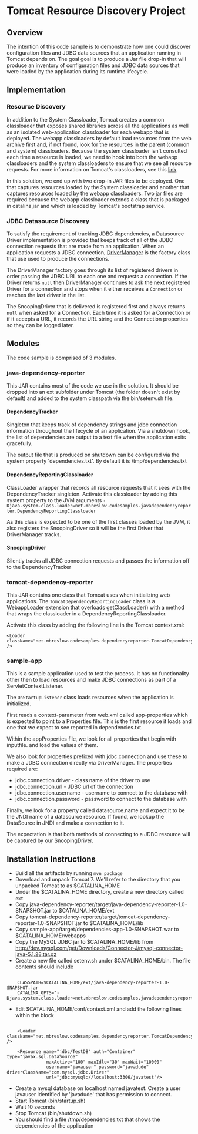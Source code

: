 # Tomcat Resource Discovery Project

## Overview

The intention of this code sample is to demonstrate how one could discover configuration files and JDBC data sources that
an application running in Tomcat depends on.  The goal goal is to produce a Jar file drop-in that will produce an inventory
of configuration files and JDBC data sources that were loaded by the application during its runtime lifecycle.

## Implementation

### Resource Discovery

In addition to the System Classloader, Tomcat creates a common classloader that exposes shared libraries across all the
applications as well as an isolated web-application classloader for each webapp that is deployed.  The webapp classloaders
by default load resources from the web archive first and, if not found, look for the resources in the parent (common and
system) classloaders.  Because the system classloader isn't consulted each time a resource is loaded, we need to hook
into both the webapp classloaders and the system classloaders to ensure that we see all resource requests.  For more
information on Tomcat's classloaders, see this [link](http://tomcat.apache.org/tomcat-7.0-doc/class-loader-howto.html "Tomcat Classloaders").

In this solution, we end up with two drop-in JAR files to be deployed.  One that captures resources loaded by the
System classloader and another that captures resources loaded by the webapp classloaders.  Two jar files are required
because the webapp classloader extends a class that is packaged in catalina.jar and which is loaded by Tomcat's bootstrap
service.

### JDBC Datasource Discovery

To satisfy the requirement of tracking JDBC dependencies, a Datasource Driver implementation is provided that keeps track
of all of the JDBC connection requests that are made from an application.  When an application requests a JDBC connection,
[DriverManager](http://docs.oracle.com/javase/7/docs/api/java/sql/DriverManager.html) is the factory class that use used
to produce the connections.

The DriverManager factory goes through its list of registered drivers in order passing the JDBC URL to each one and
requests a connection.  If the Driver returns `null` then DriverManager continues to ask the next registered Driver for
a connection and stops when it either receives a `Connection` or reaches the last driver in the list.

The SnoopingDriver that is delivered is registered first and always returns `null` when asked for a Connection.  Each
time it is asked for a Connection or if it accepts a URL, it records the URL string and the Connection properties so they
can be logged later.

## Modules

The code sample is comprised of 3 modules.

### java-dependency-reporter

This JAR contains most of the code we use in the solution.  It should be dropped into an ext subfolder under Tomcat (the
folder doesn't exist by default) and added to the system classpath via the bin/setenv.sh file.

#### DependencyTracker

Singleton that keeps track of dependency strings and jdbc connection information throughout the lifecycle of an
application.  Via a shutdown hook, the list of dependencies are output to a text file when the application exits
gracefully.

The output file that is produced on shutdown can be configured via the system property 'dependencies.txt'.  By default
it is /tmp/dependencies.txt

#### DependencyReportingClassloader
ClassLoader wrapper that records all resource requests that it sees with the
DependencyTracker singleton.  Activate this classloader by adding this system property to the JVM arguments
`-Djava.system.class.loader=net.mbreslow.codesamples.javadependencyreporter.DependencyReportingClassloader`

As this class is expected to be one of the first classes loaded by the JVM, it also registers the SnoopingDriver
so it will be the first Driver that DriverManager tracks.

#### SnoopingDriver
Silently tracks all JDBC connection requests and passes the information off to the DependencyTracker

### tomcat-dependency-reporter

This JAR contains one class that Tomcat uses when initializing web applications.  The `TomcatDependencyReportingLoader`
class is a WebappLoader extension that overloads getClassLoader() with a method that wraps the classloader in a
DependencyReportingClassloader.

Activate this class by adding the following line in the Tomcat context.xml:
```
<Loader className="net.mbreslow.codesamples.dependencyreporter.TomcatDependencyReportingLoader" />
```

### sample-app

This is a sample application used to test the process.  It has no functionality other then to load resources and make
JDBC connections as part of a ServletContextListener.

The `OnStartupListener` class loads resources when the application is initialized.

First reads a context-parameter from web.xml called app-properties which is expected to point to a Properties file.
This is the first resource it loads and one that we expect to see reported in dependencies.txt. 

Within the appProperties file, we look for all properties that begin with inputfile. and load the values of them.

We also look for properties prefixed with jdbc.connection and use these to make a JDBC connection directly via 
DriverManager.  The properties required are:

* jdbc.connection.driver - class name of the driver to use
* jdbc.connection.url - JDBC url of the connection
* jdbc.connection.username - username to connect to the database with
* jdbc.connection.password - password to connect to the database with

Finally, we look for a property called datasource.name and expect it to be the JNDI name of a datasource resource.
If found, we lookup the DataSource in JNDI and make a connection to it.

The expectation is that both methods of connecting to a JDBC resource will be captured by our SnoopingDriver.

## Installation Instructions

* Build all the artifacts by running `mvn package`
* Download and unpack Tomcat 7.  We'll refer to the directory that you unpacked Tomcat to as $CATALINA_HOME
* Under the $CATALINA_HOME directory, create a new directory called `ext`
* Copy java-dependency-reporter/target/java-dependency-reporter-1.0-SNAPSHOT.jar to $CATALINA_HOME/ext
* Copy tomcat-dependency-reporter/target/tomcat-dependency-reporter-1.0-SNAPSHOT.jar to $CATALINA_HOME/lib
* Copy sample-app/target/dependencies-app-1.0-SNAPSHOT.war to $CATALINA_HOME/webapps
* Copy the MySQL JDBC jar to $CATALINA_HOME/lib from http://dev.mysql.com/get/Downloads/Connector-J/mysql-connector-java-5.1.28.tar.gz
* Create a new file called setenv.sh under $CATALINA_HOME/bin.  The file contents should include

```

    CLASSPATH=$CATALINA_HOME/ext/java-dependency-reporter-1.0-SNAPSHOT.jar
    CATALINA_OPTS="-Djava.system.class.loader=net.mbreslow.codesamples.javadependencyreporter.DependencyReportingClassloader"
```

* Edit $CATALINA_HOME/conf/context.xml and add the following lines within the <Context> block

```
    
    <Loader className="net.mbreslow.codesamples.dependencyreporter.TomcatDependencyReportingLoader" />

    <Resource name="jdbc/TestDB" auth="Container" type="javax.sql.DataSource"
               maxActive="100" maxIdle="30" maxWait="10000"
               username="javauser" password="javadude" driverClassName="com.mysql.jdbc.Driver"
               url="jdbc:mysql://localhost:3306/javatest"/>
```

* Create a mysql database on localhost named javatest.  Create a user javauser identified by 'javadude' that has permission to connect.
* Start Tomcat (bin/startup.sh)
* Wait 10 seconds
* Stop Tomcat (bin/shutdown.sh)
* You should find a file /tmp/dependencies.txt that shows the dependencies of the application